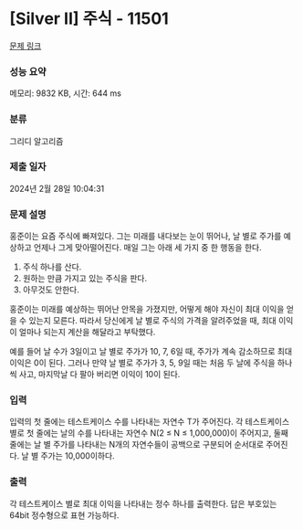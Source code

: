 # [Silver II] 주식 - 11501 

[문제 링크](https://www.acmicpc.net/problem/11501) 

### 성능 요약

메모리: 9832 KB, 시간: 644 ms

### 분류

그리디 알고리즘

### 제출 일자

2024년 2월 28일 10:04:31

### 문제 설명

<p>홍준이는 요즘 주식에 빠져있다. 그는 미래를 내다보는 눈이 뛰어나, 날 별로 주가를 예상하고 언제나 그게 맞아떨어진다. 매일 그는 아래 세 가지 중 한 행동을 한다.</p>

<ol>
	<li>주식 하나를 산다.</li>
	<li>원하는 만큼 가지고 있는 주식을 판다.</li>
	<li>아무것도 안한다.</li>
</ol>

<p>홍준이는 미래를 예상하는 뛰어난 안목을 가졌지만, 어떻게 해야 자신이 최대 이익을 얻을 수 있는지 모른다. 따라서 당신에게 날 별로 주식의 가격을 알려주었을 때, 최대 이익이 얼마나 되는지 계산을 해달라고 부탁했다.</p>

<p>예를 들어 날 수가 3일이고 날 별로 주가가 10, 7, 6일 때, 주가가 계속 감소하므로 최대 이익은 0이 된다. 그러나 만약 날 별로 주가가 3, 5, 9일 때는 처음 두 날에 주식을 하나씩 사고, 마지막날 다 팔아 버리면 이익이 10이 된다.</p>

### 입력 

 <p>입력의 첫 줄에는 테스트케이스 수를 나타내는 자연수 T가 주어진다. 각 테스트케이스 별로 첫 줄에는 날의 수를 나타내는 자연수 N(2 ≤ N ≤ 1,000,000)이 주어지고, 둘째 줄에는 날 별 주가를 나타내는 N개의 자연수들이 공백으로 구분되어 순서대로 주어진다. 날 별 주가는 10,000이하다.</p>

### 출력 

 <p>각 테스트케이스 별로 최대 이익을 나타내는 정수 하나를 출력한다. 답은 부호있는 64bit 정수형으로 표현 가능하다.</p>

